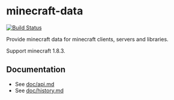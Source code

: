 # minecraft-data

[![Build Status](https://circleci.com/gh/PrismarineJS/minecraft-data.png?style=shield)](https://circleci.com/gh/PrismarineJS/minecraft-data)

Provide minecraft data for minecraft clients, servers and libraries.

Support minecraft 1.8.3.

## Documentation

 * See [doc/api.md](doc/api.md)
 * See [doc/history.md](doc/history.md)
